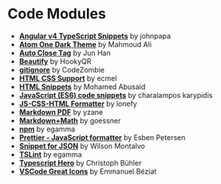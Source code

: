 # Code Modules
* [**Angular v4 TypeScript Snippets**][1] by johnpapa
* [**Atom One Dark Theme**][2] by Mahmoud Ali
* [**Auto Close Tag**][3] by Jun Han
* [**Beautify**][4] by HookyQR
* [**gitignore**][5] by CodeZombie
* [**HTML CSS Support**][6] by ecmel
* [**HTML Snippets**][7] by Mohamed Abusaid
* [**JavaScript (ES6) code snippets**][8] by charalampos karypidis
* [**JS-CSS-HTML Formatter**][9] by lonefy
* [**Markdown PDF**][10] by yzane
* [**Markdown+Math**][11] by goessner
* [**npm**][12] by egamma
* [**Prettier - JavaScript formatter**][17] by Esben Petersen
* [**Snippet for JSON**][13] by Wilson Montalvo
* [**TSLint**][14] by egamma
* [**Typescript Hero**][15] by Christoph Bühler
* [**VSCode Great Icons**][16] by Emmanuel Béziat

[1]: https://marketplace.visualstudio.com/items?itemName=johnpapa.Angular2
[2]: https://marketplace.visualstudio.com/items?itemName=akamud.vscode-theme-onedark
[3]: https://marketplace.visualstudio.com/items?itemName=formulahendry.auto-close-tag
[4]: https://marketplace.visualstudio.com/items?itemName=HookyQR.beautify
[5]: https://marketplace.visualstudio.com/items?itemName=codezombiech.gitignore
[6]: https://marketplace.visualstudio.com/items?itemName=ecmel.vscode-html-css
[7]: https://marketplace.visualstudio.com/items?itemName=abusaidm.html-snippets
[8]: https://marketplace.visualstudio.com/items?itemName=xabikos.JavaScriptSnippets
[9]: https://marketplace.visualstudio.com/items?itemName=lonefy.vscode-JS-CSS-HTML-formatter
[10]: https://marketplace.visualstudio.com/items?itemName=yzane.markdown-pdf
[11]: https://marketplace.visualstudio.com/items?itemName=goessner.mdmath
[12]: https://marketplace.visualstudio.com/items?itemName=eg2.vscode-npm-script
[13]: https://marketplace.visualstudio.com/items?itemName=wmontalvo.vsc-jsonsnippets
[14]: https://marketplace.visualstudio.com/items?itemName=eg2.tslint
[15]: https://marketplace.visualstudio.com/items?itemName=rbbit.typescript-hero
[16]: https://marketplace.visualstudio.com/items?itemName=emmanuelbeziat.vscode-great-icons
[17]: https://marketplace.visualstudio.com/items?itemName=esbenp.prettier-vscode